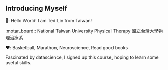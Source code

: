 ﻿## Introducing Myself

:wave:: Hello World! I am Ted Lin from Taiwan!

:motar_board:: National Taiwan University Physical Therapy 國立台灣大學物理治療系

:heart:: Basketball, Marathon, Neuroscience, Read good books

Fascinated by datascience, I signed up this course, hoping to learn some useful skills.



